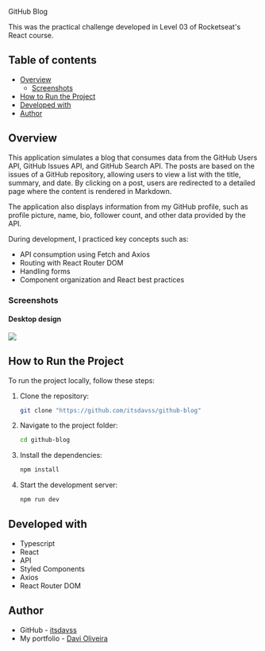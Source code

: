 GitHub Blog

This was the practical challenge developed in Level 03 of Rocketseat's React course.

## Table of contents

- [Overview](#overview)
  - [Screenshots](#screenshots)
- [How to Run the Project](#how-to-run-the-project)
- [Developed with](#developed-with)
- [Author](#author)

## Overview

This application simulates a blog that consumes data from the GitHub Users API, GitHub Issues API, and GitHub Search API. The posts are based on the issues of a GitHub repository, allowing users to view a list with the title, summary, and date. By clicking on a post, users are redirected to a detailed page where the content is rendered in Markdown.

The application also displays information from my GitHub profile, such as profile picture, name, bio, follower count, and other data provided by the API.

During development, I practiced key concepts such as:
- API consumption using Fetch and Axios
- Routing with React Router DOM
- Handling forms
- Component organization and React best practices

### Screenshots

#### Desktop design

![](screenshots/github-blog.gif)

## How to Run the Project

To run the project locally, follow these steps:

1. Clone the repository:
   ```bash
   git clone "https://github.com/itsdavss/github-blog"

2. Navigate to the project folder:
   ```bash
   cd github-blog

3. Install the dependencies:
   ```bash
   npm install

4. Start the development server:
   ```bash
   npm run dev

## Developed with

- Typescript 
- React
- API
- Styled Components
- Axios
- React Router DOM

## Author

- GitHub - [itsdavss](https://github.com/itsdavss)
- My portfolio - [Davi Oliveira](https://itsdavss.github.io/portfolio-davi/)